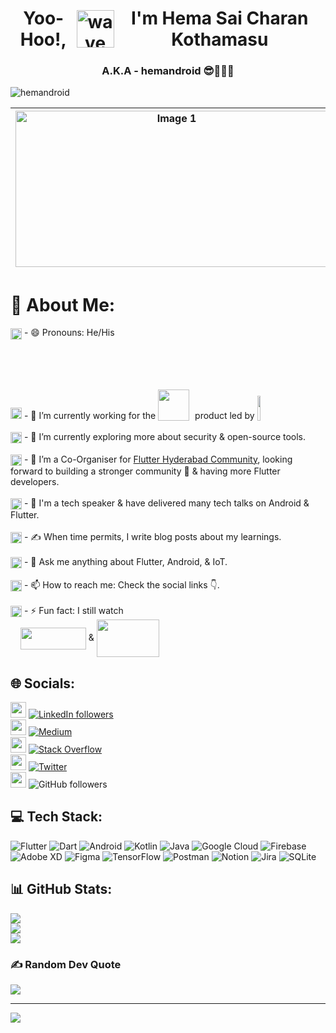 <h1 align=center style="text-align: center; display: flex; align-items: center; justify-content: center;">
  Yoo-Hoo!, <img src="https://github.com/hemandroid/hemandroid/assets/12004982/759e1a60-6ce3-433f-9575-099d74d0ff73" alt="wave" width="60" height="60" style="vertical-align: middle;" /> I'm Hema Sai Charan Kothamasu
</h1>


<h3 align="center"> A.K.A - hemandroid 😎👨🏻‍💻</h3>

<p align="left"> <img src="https://komarev.com/ghpvc/?username=hemandroid&label=Views&color=blue&style=plastic&style=for-the-badge" alt="hemandroid" /> </p>

| <img src="https://user-images.githubusercontent.com/12004982/204016624-f7a41cb0-daba-4b4d-b0d7-4e05801802cb.png" height="250" width="500" alt="Image 1"> | <img src="https://github.com/hemandroid/hemandroid/assets/12004982/8950f9c1-f9d9-43fa-82f7-cef0c9fc10dd" height="250" width="500" alt="Image 2"> |
|---|---|


# 💫 About Me:

<img src="https://www.fluttericon.com/logo_dart_192px.svg" height="18" width="18" align="center"/> - 😄 Pronouns: He/His<br>
<img src="https://www.fluttericon.com/logo_dart_192px.svg" height="18" width="18" /> - 🔭 I’m currently working for the <img src="https://getlogo.net/wp-content/uploads/2020/04/moneycontrol-logo-vector.png" height="50" width="50" style="vertical-align: bottom; margin-right: 5px; margin-top: 80px; object-fit: contain;"> product led by <img width="10%" src="https://user-images.githubusercontent.com/12004982/204028596-767c493a-645b-4720-817a-39d4ebc58e04.png" height="40" width="105" style="vertical-align: bottom;"><br><br>
<img src="https://www.fluttericon.com/logo_dart_192px.svg" height="18" width="18" align="center"/> - 🧐 I’m currently exploring more about security & open-source tools.<br><br>
<img src="https://www.fluttericon.com/logo_dart_192px.svg" height="18" width="18" align="center"/> - 👯 I’m a Co-Organiser for [Flutter Hyderabad Community](https://twitter.com/flutter_hyd), looking forward to building a stronger community 💪 & having more Flutter developers.<br><br>
<img src="https://www.fluttericon.com/logo_dart_192px.svg" height="18" width="18" align="center"/> - 🤔 I'm a tech speaker & have delivered many tech talks on Android & Flutter.<br><br>
<img src="https://www.fluttericon.com/logo_dart_192px.svg" height="18" width="18" align="center"/> - ✍️ When time permits, I write blog posts about my learnings.<br><br>
<img src="https://www.fluttericon.com/logo_dart_192px.svg" height="18" width="18" align="center"/> - 💬 Ask me anything about Flutter, Android, & IoT.<br><br>
<img src="https://www.fluttericon.com/logo_dart_192px.svg" height="18" width="18" align="center"/> - 📫 How to reach me: Check the social links 👇.<br><br>
<img src="https://www.fluttericon.com/logo_dart_192px.svg" height="18" width="18" align="center"/> - ⚡ Fun fact: I still watch<br>
&nbsp;&nbsp;&nbsp;&nbsp;<img src="https://brandslogos.com/wp-content/uploads/images/large/cartoon-network-logo-2.png" height="35" width="105" align="center"> & <img src="https://upload.wikimedia.org/wikipedia/commons/4/49/POGO-logo.svg" height="60" width="100" align="center">


## 🌐 Socials:
<img src="https://flutterindia.dev/flappy-dash.gif" height="25" width="25"> [![LinkedIn followers](https://img.shields.io/badge/LinkedIn-%230077B5.svg?logo=linkedin&logoColor=white&style=style=for-the-badge)](https://linkedin.com/in/hemandroid)<br> 
<img src="https://flutterindia.dev/flappy-dash.gif" height="25" width="25"> [![Medium](https://img.shields.io/badge/Medium-12100E?logo=medium&logoColor=white&style=style=for-the-badge)](https://medium.com/@hemandroid)<br> 
<img src="https://flutterindia.dev/flappy-dash.gif" height="25" width="25"> [![Stack Overflow](https://img.shields.io/badge/-Stackoverflow-FE7A16?logo=stack-overflow&logoColor=white&style=style=for-the-badge)](https://stackoverflow.com/users/5174125)<br> 
<img src="https://flutterindia.dev/flappy-dash.gif" height="25" width="25"> [![Twitter](https://img.shields.io/twitter/follow/hemandroid?logo=Twitter&style=for-the-badge)](https://twitter.com/hemandroid)<br> 
<img src="https://flutterindia.dev/flappy-dash.gif" height="25" width="25"> ![GitHub followers](https://img.shields.io/github/followers/hemandroid?logo=Github&label=@hemandroid&style=style=for-the-badge)

## 💻 Tech Stack:
![Flutter](https://img.shields.io/badge/Flutter-%2302569B.svg?style=for-the-badge&logo=flutter) 
![Dart](https://img.shields.io/badge/dart-%230175C2.svg?style=for-the-badge&logo=dart)
![Android](https://img.shields.io/badge/android-%230175C2.svg?style=for-the-badge&logo=android)
![Kotlin](https://img.shields.io/badge/kotlin-%230095D5.svg?style=for-the-badge&logo=kotlin) 
![Java](https://img.shields.io/badge/java-%23ED8B00.svg?style=for-the-badge&logo=java&logoColor=blue)
![Google Cloud](https://img.shields.io/badge/Google%20Cloud-%234285F4.svg?style=for-the-badge&logo=google-cloud&logoColor=white) ![Firebase](https://img.shields.io/badge/firebase-%23039BE5.svg?style=for-the-badge&logo=firebase) ![Adobe XD](https://img.shields.io/badge/Adobe%20XD-470137?style=for-the-badge&logo=Adobe%20XD&logoColor=#FF61F6) 	![Figma](https://img.shields.io/badge/figma-%23F24E1E.svg?style=for-the-badge&logo=figma&logoColor=white) ![TensorFlow](https://img.shields.io/badge/TensorFlow-%23FF6F00.svg?style=for-the-badge&logo=TensorFlow&logoColor=white) ![Postman](https://img.shields.io/badge/Postman-FF6C37?style=for-the-badge&logo=postman&logoColor=white) ![Notion](https://img.shields.io/badge/Notion-%23000000.svg?style=for-the-badge&logo=notion&logoColor=white) ![Jira](https://img.shields.io/badge/jira-%230A0FFF.svg?style=for-the-badge&logo=jira&logoColor=white) ![SQLite](https://img.shields.io/badge/sqlite-%2307405e.svg?style=for-the-badge&logo=sqlite&logoColor=white)
## 📊 GitHub Stats:
![](https://github-readme-stats.vercel.app/api?username=hemandroid&theme=algolia&hide_border=false&include_all_commits=true&count_private=true)<br/>
![](https://github-readme-streak-stats.herokuapp.com/?user=hemandroid&theme=algolia&hide_border=false)<br/>
![](https://github-readme-stats.vercel.app/api/top-langs/?username=hemandroid&theme=algolia&hide_border=false&include_all_commits=true&count_private=true&layout=compact)

### ✍️ Random Dev Quote
![](https://quotes-github-readme.vercel.app/api?type=vetical&theme=radical)

---
[![](https://visitcount.itsvg.in/api?id=hemandroid&icon=8&color=1)](https://visitcount.itsvg.in)

<!-- Proudly created with GPRM ( https://gprm.itsvg.in ) -->
